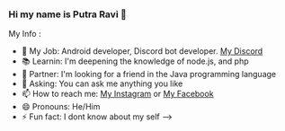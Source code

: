 ### Hi my name is Putra Ravi 👋

My Info :

- 💼 My Job: Android developer, Discord bot developer. [My Discord](https://discord.gg/H4qEx29Uc4)
- 📚 Learnin: I'm deepening the knowledge of node.js, and php
- 👯 Partner: I'm looking for a friend in the Java programming language
- 💬 Asking: You can ask me anything you like
- 📫 How to reach me: [My Instagram](https://www.instagram.com/ptravi_01/) or [My Facebook](https://www.facebook.com/ptravi01/)
- 😄 Pronouns: He/Him
- ⚡ Fun fact: I dont know about my self 
-->
